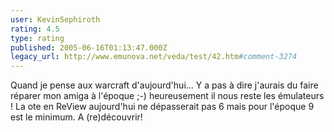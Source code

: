 ```yaml
---
user: KevinSephiroth
rating: 4.5
type: rating
published: 2005-06-16T01:13:47.000Z
legacy_url: http://www.emunova.net/veda/test/42.htm#comment-3274
---
```

Quand je pense aux warcraft d'aujourd'hui... Y a pas à dire j'aurais du faire réparer mon amiga à l'époque ;-) heureusement il nous reste les émulateurs ! La ote en ReView aujourd'hui ne dépasserait pas 6 mais pour l'époque 9 est le minimum. A (re)découvrir!